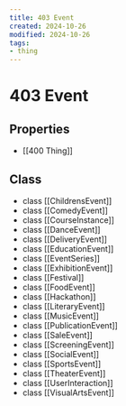 ```yaml
---
title: 403 Event
created: 2024-10-26
modified: 2024-10-26
tags: 
- thing
---
```

# 403 Event
## Properties
- [[400 Thing]]
## Class
- class [[ChildrensEvent]]
- class [[ComedyEvent]]
- class [[CourseInstance]]
- class [[DanceEvent]]
- class [[DeliveryEvent]]
- class [[EducationEvent]]
- class [[EventSeries]]
- class [[ExhibitionEvent]]
- class [[Festival]]
- class [[FoodEvent]]
- class [[Hackathon]]
- class [[LiteraryEvent]]
- class [[MusicEvent]]
- class [[PublicationEvent]]
- class [[SaleEvent]]
- class [[ScreeningEvent]]
- class [[SocialEvent]]
- class [[SportsEvent]]
- class [[TheaterEvent]]
- class [[UserInteraction]]
- class [[VisualArtsEvent]]